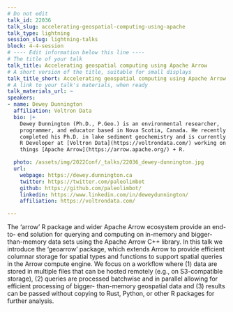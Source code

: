 ```yaml
---
# Do not edit
talk_id: 22036
talk_slug: accelerating-geospatial-computing-using-apache
talk_type: lightning
session_slug: lightning-talks
block: 4-4-session
# ---- Edit information below this line ----
# The title of your talk
talk_title: Accelerating geospatial computing using Apache Arrow
# A short version of the title, suitable for small displays
talk_title_short: Accelerating geospatial computing using Apache Arrow
# A link to your talk's materials, when ready
talk_materials_url: ~
speakers:
- name: Dewey Dunnington
  affiliation: Voltron Data
  bio: |+
    Dewey Dunnington (Ph.D., P.Geo.) is an environmental researcher,
    programmer, and educator based in Nova Scotia, Canada. He recently
    completed his Ph.D. in lake sediment geochemistry and is currently an
    R Developer at [Voltron Data](https://voltrondata.com/) working on all
    things [Apache Arrow](https://arrow.apache.org/) + R.

  photo: /assets/img/2022Conf/_talks/22036_dewey-dunnington.jpg
  url:
    webpage: https://dewey.dunnington.ca
    twitter: https://twitter.com/paleolimbot
    github: https://github.com/paleolimbot/
    linkedin: https://www.linkedin.com/in/deweydunnington/
    affiliation: https://voltrondata.com/

---
```


<!-- ABSTRACT ----
Please write abstract below. You may use simple markdown (links, code style, bold, italics)
-->

The ‘arrow’ R package and wider Apache Arrow ecosystem provide an end-to-
end solution for querying and computing on in-memory and bigger-than-memory
data sets using the Apache Arrow C++ library. In this talk we introduce the
‘geoarrow’ package, which extends Arrow to provide efficient columnar storage
for spatial types and functions to support spatial queries in the Arrow compute
engine. We focus on a workflow where (1) data are stored in multiple files
that can be hosted remotely (e.g., on S3-compatible storage), (2) queries are
processed batchwise and in parallel allowing for efficient processing of bigger-
than-memory geospatial data and (3) results can be passed without copying to
Rust, Python, or other R packages for further analysis.
